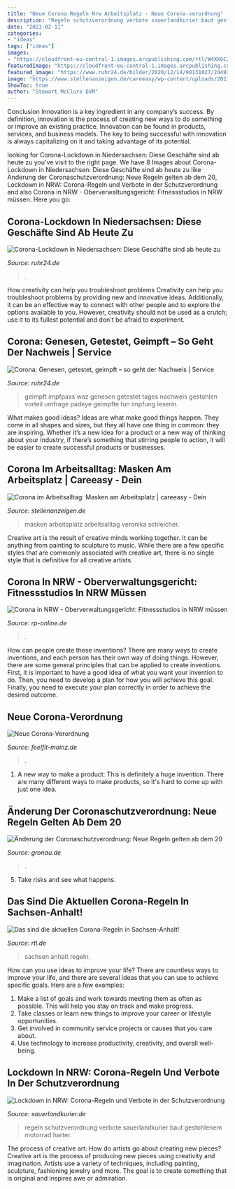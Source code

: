 ```yaml
---
title: "Neue Corona Regeln Nrw Arbeitsplatz - Neue Corona-verordnung"
description: "Regeln schutzverordnung verbote sauerlandkurier baut gestohlenem motorrad harter"
date: "2023-02-11"
categories:
- "ideas"
tags: ["ideas"]
images:
- "https://cloudfront-eu-central-1.images.arcpublishing.com/rtl/W4XK6CZBMH36DBKUCED3IOWAPU.jpg"
featuredImage: "https://cloudfront-eu-central-1.images.arcpublishing.com/rtl/W4XK6CZBMH36DBKUCED3IOWAPU.jpg"
featured_image: "https://www.ruhr24.de/bilder/2020/12/14/90131027/24493006-corona-in-niedersachsen-der-einzelhandel-muss-wegen-des-zweiten-lockdowns-schliessen-doch-es-gibt-auch-ausnahmen-symbolbild-2Mef.jpg"
image: "https://www.stellenanzeigen.de/careeasy/wp-content/uploads/2021/01/Maske-im-Büro.jpg"
ShowToc: true
author: "Stewart McClure DVM"
---
```



Conclusion
Innovation is a key ingredient in any company’s success. By definition, innovation is the process of creating new ways to do something or improve an existing practice. Innovation can be found in products, services, and business models. The key to being successful with innovation is always capitalizing on it and taking advantage of its potential.

	

		
looking for Corona-Lockdown in Niedersachsen: Diese Geschäfte sind ab heute zu you've visit to the right page. We have 8 Images about Corona-Lockdown in Niedersachsen: Diese Geschäfte sind ab heute zu like Änderung der Coronaschutzverordnung: Neue Regeln gelten ab dem 20, Lockdown in NRW: Corona-Regeln und Verbote in der Schutzverordnung and also Corona in NRW - Oberverwaltungsgericht: Fitnessstudios in NRW müssen. Here you go:
		
    
## Corona-Lockdown In Niedersachsen: Diese Geschäfte Sind Ab Heute Zu

<img loading=lazy src="https://www.ruhr24.de/bilder/2020/12/14/90131027/24493006-corona-in-niedersachsen-der-einzelhandel-muss-wegen-des-zweiten-lockdowns-schliessen-doch-es-gibt-auch-ausnahmen-symbolbild-2Mef.jpg" onerror="this.onerror=null;this.src='https://tse2.mm.bing.net/th?id=OIP.v2Fax8Bi-WMAXAnl15MlFAHaEK&amp;pid=15.1';" alt="Corona-Lockdown in Niedersachsen: Diese Geschäfte sind ab heute zu">

_Source: ruhr24.de_

>. 

	

How creativity can help you troubleshoot problems
Creativity can help you troubleshoot problems by providing new and innovative ideas. Additionally, it can be an effective way to connect with other people and to explore the options available to you. However, creativity should not be used as a crutch; use it to its fullest potential and don't be afraid to experiment.

    
## Corona: Genesen, Getestet, Geimpft – So Geht Der Nachweis | Service

<img loading=lazy src="https://www.ruhr24.de/bilder/2021/05/20/90655259/25800033-impfpass-1TOi070MyDef.jpg" onerror="this.onerror=null;this.src='https://tse2.mm.bing.net/th?id=OIP.bdgY4NrExov9ObggYtIDnAHaEK&amp;pid=15.1';" alt="Corona: Genesen, getestet, geimpft – so geht der Nachweis | Service">

_Source: ruhr24.de_

>geimpft impfpass waz genesen getestet tages nachweis gestohlen vorteil umfrage padeye geimpfte tun impfung leserin. 

	

What makes good ideas?
Ideas are what make good things happen. They come in all shapes and sizes, but they all have one thing in common: they are inspiring. Whether it’s a new idea for a product or a new way of thinking about your industry, if there’s something that stirring people to action, it will be easier to create successful products or businesses.

    
## Corona Im Arbeitsalltag: Masken Am Arbeitsplatz | Careeasy - Dein

<img loading=lazy src="https://www.stellenanzeigen.de/careeasy/wp-content/uploads/2021/01/Maske-im-Büro.jpg" onerror="this.onerror=null;this.src='https://tse1.mm.bing.net/th?id=OIP.kUhg76BRHAsOSvcFSxNzCgHaE8&amp;pid=15.1';" alt="Corona im Arbeitsalltag: Masken am Arbeitsplatz | careeasy - Dein">

_Source: stellenanzeigen.de_

>masken arbeitsplatz arbeitsalltag veronika schleicher. 

	

Creative art is the result of creative minds working together. It can be anything from painting to sculpture to music. While there are a few specific styles that are commonly associated with creative art, there is no single style that is definitive for all creative artists.

    
## Corona In NRW - Oberverwaltungsgericht: Fitnessstudios In NRW Müssen

<img loading=lazy src="https://rp-online.de/imgs/32/9/4/0/5/6/6/4/9/tok_c7d5f7b488ac8af4ebd1a08f351f559d/w1200_h630_x1500_y948_DPA_bfunk_dpa_5FA2C200BB88CD2C-6c34605ea204a1a8.jpg" onerror="this.onerror=null;this.src='https://tse3.mm.bing.net/th?id=OIP.cAtWcEIsdq4c27A380vYGAHaD4&amp;pid=15.1';" alt="Corona in NRW - Oberverwaltungsgericht: Fitnessstudios in NRW müssen">

_Source: rp-online.de_

>. 

	

How can people create these inventions?
There are many ways to create inventions, and each person has their own way of doing things. However, there are some general principles that can be applied to create inventions. First, it is important to have a good idea of what you want your invention to do. Then, you need to develop a plan for how you will achieve this goal. Finally, you need to execute your plan correctly in order to achieve the desired outcome.

    
## Neue Corona-Verordnung

<img loading=lazy src="https://feelfit-mainz.de/wp-content/uploads/2020/10/Achtung.jpg" onerror="this.onerror=null;this.src='https://tse1.mm.bing.net/th?id=OIP.GLR6WIFyPH9cHiKEJYglhQHaHa&amp;pid=15.1';" alt="Neue Corona-Verordnung">

_Source: feelfit-mainz.de_

>. 

	

1. A new way to make a product: This is definitely a huge invention. There are many different ways to make products, so it's hard to come up with just one idea.

    
## Änderung Der Coronaschutzverordnung: Neue Regeln Gelten Ab Dem 20

<img loading=lazy src="https://www.gronau.de/rathaus/news/2021/news-august-2021/aenderung-der-coronaschutzverordnung-neue-regeln-gelten-ab-dem-20-august/schaubild-neue-coronaschutzverordnung-land-nrw.jpg?cid=17gg.4key&amp;resize=b9cbdd:1560x" onerror="this.onerror=null;this.src='https://tse4.mm.bing.net/th?id=OIP.FhfhKNJD8jQfh-87QTybggHaEK&amp;pid=15.1';" alt="Änderung der Coronaschutzverordnung: Neue Regeln gelten ab dem 20">

_Source: gronau.de_

>. 

	

5. Take risks and see what happens.

    
## Das Sind Die Aktuellen Corona-Regeln In Sachsen-Anhalt!

<img loading=lazy src="https://cloudfront-eu-central-1.images.arcpublishing.com/rtl/W4XK6CZBMH36DBKUCED3IOWAPU.jpg" onerror="this.onerror=null;this.src='https://tse2.mm.bing.net/th?id=OIP.WKEX7_gD-tcUtiHz32l0JQHaEK&amp;pid=15.1';" alt="Das sind die aktuellen Corona-Regeln in Sachsen-Anhalt!">

_Source: rtl.de_

>sachsen anhalt regeln. 

	

How can you use ideas to improve your life?
There are countless ways to improve your life, and there are several ideas that you can use to achieve specific goals. Here are a few examples: 
1. Make a list of goals and work towards meeting them as often as possible. This will help you stay on track and make progress.
2. Take classes or learn new things to improve your career or lifestyle opportunities.
3. Get involved in community service projects or causes that you care about.
4. Use technology to increase productivity, creativity, and overall well-being.

    
## Lockdown In NRW: Corona-Regeln Und Verbote In Der Schutzverordnung

<img loading=lazy src="https://www.sauerlandkurier.de/bilder/2020/12/11/90129539/24489420-ein-schild-mit-der-aufschrift-gemeinsam-gegen-corona-haengt-im-eingang-eines-geschaeftes-in-einer-einkaufsstrasse-ehrenstrasse-in-nordrhein-westfalen-3TQsF4OtVjef.jpg" onerror="this.onerror=null;this.src='https://tse3.mm.bing.net/th?id=OIP.XujYXZMf13MeG3lipqRIZQHaEK&amp;pid=15.1';" alt="Lockdown in NRW: Corona-Regeln und Verbote in der Schutzverordnung">

_Source: sauerlandkurier.de_

>regeln schutzverordnung verbote sauerlandkurier baut gestohlenem motorrad harter. 

	

The process of creative art: How do artists go about creating new pieces?
Creative art is the process of producing new pieces using creativity and imagination. Artists use a variety of techniques, including painting, sculpture, fashioning jewelry and more. The goal is to create something that is original and inspires awe or admiration.

